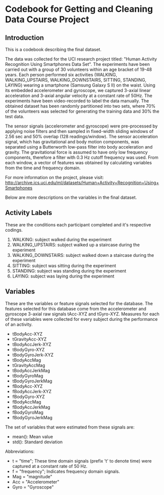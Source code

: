 # Codebook for Getting and Cleaning Data Course Project

## Introduction
This is a codebook describing the final dataset. 

The data was collected for the UCI research project titled: "Human Activity Recognition Using Smartphones Data Set". The experiments have been carried out with a group of 30 volunteers within an age bracket of 19-48 years. Each person performed six activities (WALKING, WALKING_UPSTAIRS, WALKING_DOWNSTAIRS, SITTING, STANDING, LAYING) wearing a smartphone (Samsung Galaxy S II) on the waist. Using its embedded accelerometer and gyroscope, we captured 3-axial linear acceleration and 3-axial angular velocity at a constant rate of 50Hz. The experiments have been video-recorded to label the data manually. The obtained dataset has been randomly partitioned into two sets, where 70% of the volunteers was selected for generating the training data and 30% the test data.

The sensor signals (accelerometer and gyroscope) were pre-processed by applying noise filters and then sampled in fixed-width sliding windows of 2.56 sec and 50% overlap (128 readings/window). The sensor acceleration signal, which has gravitational and body motion components, was separated using a Butterworth low-pass filter into body acceleration and gravity. The gravitational force is assumed to have only low frequency components, therefore a filter with 0.3 Hz cutoff frequency was used. From each window, a vector of features was obtained by calculating variables from the time and frequency domain.

For more information on the project, please visit: http://archive.ics.uci.edu/ml/datasets/Human+Activity+Recognition+Using+Smartphones

Below are more descriptions on the variables in the final dataset. 

## Activity Labels
These are the conditions each participant completed and it's respective codings.

1. WALKING: subject walked during the experiment
2. WALKING_UPSTAIRS: subject walked up a staircase during the experiment
3. WALKING_DOWNSTAIRS: subject walked down a staircase during the experiment
4. SITTING: subject was sitting during the experiment
5. STANDING: subject was standing during the experiment
6. LAYING: subject was laying during the experiment

## Variables
These are the variables or feature signals selected for the database. The features selected for this database come from the accelerometer and gyroscope 3-axial raw signals tAcc-XYZ and tGyro-XYZ. Measures for each of these variables were collected for every subject during the performance of an activity. 

- tBodyAcc-XYZ
- tGravityAcc-XYZ
- tBodyAccJerk-XYZ
- tBodyGyro-XYZ
- tBodyGyroJerk-XYZ
- tBodyAccMag
- tGravityAccMag
- tBodyAccJerkMag
- tBodyGyroMag
- tBodyGyroJerkMag
- fBodyAcc-XYZ
- fBodyAccJerk-XYZ
- fBodyGyro-XYZ
- fBodyAccMag
- fBodyAccJerkMag
- fBodyGyroMag
- fBodyGyroJerkMag

The set of variables that were estimated from these signals are: 
- mean(): Mean value
- std(): Standard deviation

Abbreviations: 
- t = "time"; These time domain signals (prefix 't' to denote time) were captured at a constant rate of 50 Hz.
- f = "frequency"; Indicates frequency domain signals.
- Mag = "magnitude"
- Acc = "Accelerometer"
- Gyro = "Gyroscope"
